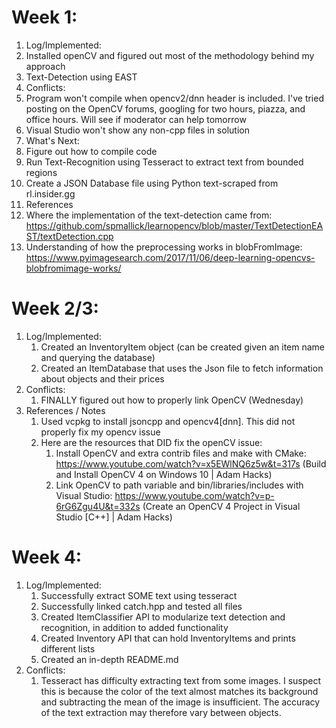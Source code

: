 # Week 1:
1. Log/Implemented:
  1. Installed openCV and figured out most of the methodology behind my approach
  1. Text-Detection using EAST
1. Conflicts:
  1. Program won't compile when opencv2/dnn header is included. I've tried posting on the OpenCV forums, googling for two hours, piazza, and office hours. Will see if moderator can help tomorrow
  1. Visual Studio won't show any non-cpp files in solution
1. What's Next:
  1. Figure out how to compile code
  1. Run Text-Recognition using Tesseract to extract text from bounded regions
  1. Create a JSON Database file using Python text-scraped from rl.insider.gg
1. References
  1. Where the implementation of the text-detection came from: https://github.com/spmallick/learnopencv/blob/master/TextDetectionEAST/textDetection.cpp
  1. Understanding of how the preprocessing works in blobFromImage: https://www.pyimagesearch.com/2017/11/06/deep-learning-opencvs-blobfromimage-works/

# Week 2/3:
1. Log/Implemented:
   1. Created an InventoryItem object (can be created given an item name and querying the database)
   1. Created an ItemDatabase that uses the Json file to fetch information about objects and their prices
1. Conflicts:
   1. FINALLY figured out how to properly link OpenCV (Wednesday)
1. References / Notes
   1. Used vcpkg to install jsoncpp and opencv4[dnn]. This did not properly fix my opencv issue
   1. Here are the resources that DID fix the openCV issue:
      1. Install OpenCV and extra contrib files and make with CMake: https://www.youtube.com/watch?v=x5EWlNQ6z5w&t=317s (Build and Install OpenCV 4 on Windows 10 | Adam Hacks)
      1. Link OpenCV to path variable and bin/libraries/includes with Visual Studio: https://www.youtube.com/watch?v=p-6rG6Zgu4U&t=332s (Create an OpenCV 4 Project in Visual Studio [C++] | Adam Hacks)

# Week 4:
1. Log/Implemented:
   1. Successfully extract SOME text using tesseract
   1. Successfully linked catch.hpp and tested all files
   1. Created ItemClassifier API to modularize text detection and recognition, in addition to added functionality
   1. Created Inventory API that can hold InventoryItems and prints different lists
   1. Created an in-depth README.md
1. Conflicts:
   1. Tesseract has difficulty extracting text from some images. I suspect this is because the color of the text almost matches its background and subtracting the mean of the image is insufficient. The accuracy of the text extraction may therefore vary between objects. 
